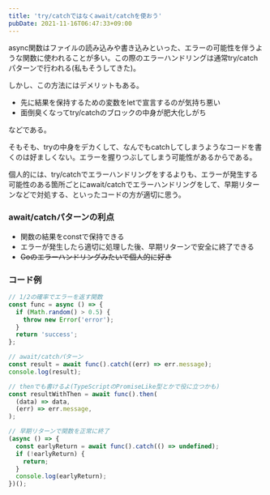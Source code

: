 ```yaml
---
title: 'try/catchではなくawait/catchを使おう'
pubDate: 2021-11-16T06:47:33+09:00
---
```


async関数はファイルの読み込みや書き込みといった、エラーの可能性を伴うような関数に使われることが多い。この際のエラーハンドリングは通常try/catchパターンで行われる(私もそうしてきた)。

しかし、この方法にはデメリットもある。

- 先に結果を保持するための変数をletで宣言するのが気持ち悪い
- 面倒臭くなってtry/catchのブロックの中身が肥大化しがち

などである。

そもそも、tryの中身をデカくして、なんでもcatchしてしまうようなコードを書くのは好ましくない。エラーを握りつぶしてしまう可能性があるからである。

個人的には、try/catchでエラーハンドリングをするよりも、エラーが発生する可能性のある箇所ごとにawait/catchでエラーハンドリングをして、早期リターンなどで対処する、といったコードの方が適切に思う。

### await/catchパターンの利点

- 関数の結果をconstで保持できる
- エラーが発生したら適切に処理した後、早期リターンで安全に終了できる
- <s>Goのエラーハンドリングみたいで個人的に好き
  </s>

### コード例

```javascript
// 1/2の確率でエラーを返す関数
const func = async () => {
  if (Math.random() > 0.5) {
    throw new Error('error');
  }
  return 'success';
};

// await/catchパターン
const result = await func().catch((err) => err.message);
console.log(result);

// thenでも書けるよ(TypeScriptのPromiseLike型とかで役に立つかも)
const resultWithThen = await func().then(
  (data) => data,
  (err) => err.message,
);

// 早期リターンで関数を正常に終了
(async () => {
  const earlyReturn = await func().catch(() => undefined);
  if (!earlyReturn) {
    return;
  }
  console.log(earlyReturn);
})();
```
